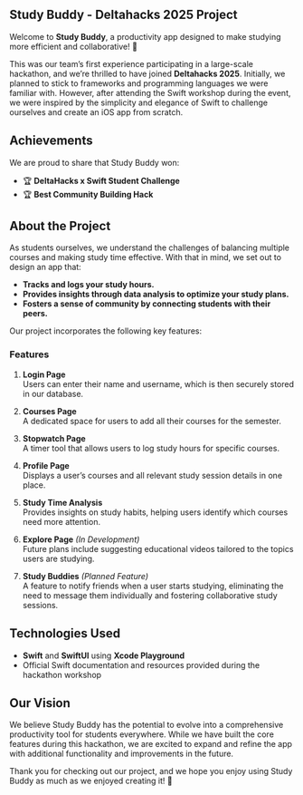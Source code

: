 ## Study Buddy - Deltahacks 2025 Project

Welcome to **Study Buddy**, a productivity app designed to make studying more efficient and collaborative! 🎉 

This was our team’s first experience participating in a large-scale hackathon, and we’re thrilled to have joined **Deltahacks 2025**. Initially, we planned to stick to frameworks and programming languages we were familiar with. However, after attending the Swift workshop during the event, we were inspired by the simplicity and elegance of Swift to challenge ourselves and create an iOS app from scratch.

## Achievements

We are proud to share that Study Buddy won:

- 🏆 **DeltaHacks x Swift Student Challenge**
- 🏆 **Best Community Building Hack**

## **About the Project**
As students ourselves, we understand the challenges of balancing multiple courses and making study time effective. With that in mind, we set out to design an app that:
- **Tracks and logs your study hours.**
- **Provides insights through data analysis to optimize your study plans.**
- **Fosters a sense of community by connecting students with their peers.**

Our project incorporates the following key features:

### **Features**
1. **Login Page**  
   Users can enter their name and username, which is then securely stored in our database.

2. **Courses Page**  
   A dedicated space for users to add all their courses for the semester.

3. **Stopwatch Page**  
   A timer tool that allows users to log study hours for specific courses.

4. **Profile Page**  
   Displays a user’s courses and all relevant study session details in one place.

5. **Study Time Analysis**  
   Provides insights on study habits, helping users identify which courses need more attention.

6. **Explore Page** *(In Development)*  
   Future plans include suggesting educational videos tailored to the topics users are studying.

7. **Study Buddies** *(Planned Feature)*  
   A feature to notify friends when a user starts studying, eliminating the need to message them individually and fostering collaborative study sessions.

## **Technologies Used**
- **Swift** and **SwiftUI** using **Xcode Playground**
- Official Swift documentation and resources provided during the hackathon workshop

## **Our Vision**
We believe Study Buddy has the potential to evolve into a comprehensive productivity tool for students everywhere. While we have built the core features during this hackathon, we are excited to expand and refine the app with additional functionality and improvements in the future.

Thank you for checking out our project, and we hope you enjoy using Study Buddy as much as we enjoyed creating it! 🚀  
